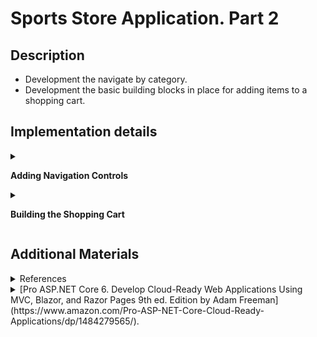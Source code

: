 #  Sports Store Application. Part 2

## Description

- Development the navigate by category. 
- Development the basic building blocks in place for adding items to a shopping cart.

## Implementation details

<details>
<summary>

**Adding Navigation Controls**

</summary>

- Go to the cloned repository of the previous step `Sport Store Application. Part 1`. 

- Switch to the `sports-store-application-2` branch and do a fast-forward merge according to changes from the `main` branch.

```
$ git checkout sports-store-application-2

$ git merge main --ff

```
- Continue your work in Visual Studio or other IDE.

- Builed project, run application and request http://localhost:5000/. All functionalities implemented in the previous step should work.

- Add the `CurrentCategory` property to the `ProductsListViewModel` class.

```
namespace SportsStore.Models.ViewModels
{
    public class ProductsListViewModel
    {
        public IEnumerable<Product> Products { get; set; }

        public PagingInfo PagingInfo { get; set; }

      ➥public string? CurrentCategory { get; set; }
    }
}
```
- Add the `Category` support to the `HomeController` class.

```
➥public ViewResult Index(string? category, int productPage = 1)
              => View(new ProductsListViewModel
              {
                  Products = repository.Products
                ➥.Where(p => category == null || p.Category == category)
                  .OrderBy(p => p.ProductId)
                  .Skip((productPage - 1) * PageSize)
                  .Take(PageSize),
                  PagingInfo = new PagingInfo
                  {
                      CurrentPage = productPage,
                      ItemsPerPage = PageSize,
                      TotalItems = repository.Products.Count(),
                  },
  
                ➥CurrentCategory = category,
              });
```

- Restart ASP.NET Core and select a category using the following URL http://localhost:5000/?category=Soccer. Make sure to use an uppercase `S` in `Soccer`.

![](Images/2.1.png)

- To improve the URLs like `/?category = Soccer`, change the routing configuration in the `Program` file. Create a more useful set of URLs. It is important to add the new routes in the order they are shown below. Than remove `app.MapDefaultControllerRoute()`. 

```
...

app.MapControllerRoute(
    name: "pagination",
    pattern: "Products/Page{productPage:int}",
    defaults: new { Controller = "Home", action = "Index", productPage = 1 });

➥app.MapControllerRoute(
     name: "categoryPage",
     pattern: "Products/{category}/Page{productPage:int}",
     defaults: new { Controller = "Home", action = "Index" });
  
➥app.MapControllerRoute(
    name: "category",
    pattern: "Products/{category}",
    defaults: new { Controller = "Home", action = "Index", productPage = 1 });

➥app.MapControllerRoute(
    name: "default",
    pattern: "/",
    defaults: new { Controller = "Home", action = "Index" });    

SeedData.EnsurePopulated(app: app);

app.Run();
```

| URL | Route Name | Leads to |
| ------ | ------ | ------ |
| / | default | Shows the first page of products from all categories |
| /Products/Page2 | pagination | Shows the specified page (in this case, page 2), showing items from all categories |
| /Products/Soccer | category | Shows the first page of items from a specific category (in this case, the `Soccer` category) |
| /Products/Soccer/Page1 | categoryPage | Shows the specified page (in this case, page 1) of items from the specified category (in this case, `Soccer`) |
| /Products/Chess/Page1 | categoryPage | Shows the specified page (in this case, page 1) of items from the specified category (in this case, `Chess`) |

![](Images/2.2.png)

![](Images/2.3.png)
    
- To start generating more complex URLs, it's necessary to receive additional information from the view without having to add extra properties to the tag helper class. Add `Prefixed Values` in the `PageLinkTagHelper` to receive properties with a common prefix all together in a single collection.

```
[HtmlTargetElement("div", Attributes = "page-model")]
public class PageLinkTagHelper : TagHelper 
{
    . . . 
  ➥[HtmlAttributeName(DictionaryAttributePrefix = "page-url-")]
  ➥public Dictionary<string, object> PageUrlValues { get; set; }  = new Dictionary<string, object>();
    . . .
    public override void Process(TagHelperContext context, TagHelperOutput output)
    {
        if (ViewContext != null && PageModel != null)
        {
            IUrlHelper urlHelper = urlHelperFactory.GetUrlHelper(ViewContext);
            TagBuilder result = new TagBuilder("div");
            for (int i = 1; i <= PageModel.TotalPages; i++)
            {
                TagBuilder tag = new TagBuilder("a");
              ➥PageUrlValues["productPage"] = i;
              ➥tag.Attributes["href"] = urlHelper.Action(PageAction, PageUrlValues);
                if (PageClassesEnabled)
                {
                    tag.AddCssClass(PageClass);
                    tag.AddCssClass(i == PageModel.CurrentPage ? PageClassSelected : PageClassNormal);
                }
                tag.InnerHtml.Append(i.ToString());
                result.InnerHtml.AppendHtml(tag);
            }
            output.Content.AppendHtml(result.InnerHtml);
        }
    }
   . . . 
}
```
- Add a new attribute to the `Index.cshtml` Razor View file in the `SportsStore/Views/Home` folder.

```
@model ProductsListViewModel

@foreach (var p in Model?.Products ?? Enumerable.Empty<Product>())
{
    <partial name="_ProductSummary" model="p" />
}

<div page-model="@Model?.PagingInfo" page-action="Index" page-classes-enabled="true"
     page-class="btn" page-class-normal="btn-outline-dark"
   ➥page-class-selected="btn-primary" page-url-category="@Model?.CurrentCategory!"
     class="btn-group pull-right m-1">
</div>
```

- Restart ASP.NET Core and request http://localhost:5000/Products/Soccer/Page1.

![](Images/2.4.png)

-  Сreate a folder called `Components`, which is the conventional home of View Components, in the `SportsStore` project.

-  Add the `NavigationMenuViewComponent` class to it.

```
using Microsoft.AspNetCore.Mvc;

namespace SportsStore.Components
{
  ➥public class NavigationMenuViewComponent : ViewComponent
    {
        public string Invoke()
        {
            return "Hello from the Navigation View Component";
        }
    }
}
```

- To view the result of the `Invoke` method, open the `_Layout.cshtml` Layout Razor View file and add the tag `<vc:navigation-menu />` as shown below: 

```
<!DOCTYPE html>
<html>
<head>
    <meta name="viewport" content="width=device-width" />
    <title>SportsStore</title>
    <link href="/lib/bootstrap/css/bootstrap.min.css" rel="stylesheet" />
</head>
<body>
    <div class="bg-primary text-white p-2">
        <span class="navbar-brand ml-2">SPORTS STORE</span>
    </div>
    <div class="row m-1 p-1">
        <div id="categories" class="col-3">
          ➥<vc:navigation-menu />
        </div>
        <div class="col-9">
            @RenderBody()
        </div>
    </div>
</body>
</html>
```
    
- Restart ASP.NET Core and request http://localhost:5000.

![](Images/2.5.png)

- Change the `NavigationMenuViewComponent` class by adding categories:

```
using Microsoft.AspNetCore.Mvc;
using SportsStore.Models.Repository;

namespace SportsStore.Components
{
    public class NavigationMenuViewComponent : ViewComponent
    {
      ➥private IStoreRepository repository;

      ➥public NavigationMenuViewComponent(IStoreRepository repository)
        {
            this.repository = repository;
        }

        public IViewComponentResult Invoke()
        {
          ➥return View(repository.Products
               .Select(x => x.Category)
               .Distinct()
               .OrderBy(x => x));
        }
    }
}
```

- Create the `Views/Shared/Components/NavigationMenu` folder in the `SportsStore` project and add to it to the `Default.cshtml` Razor View file.

```
@model IEnumerable<string>

<div class="d-grid gap-2">
    <a class="btn btn-outline-secondary" asp-route="default">
        Home
    </a>
    @foreach (string category in Model ?? Enumerable.Empty<string>())
    {
        <a class="btn btn-outline-secondary"
        asp-route="category" asp-route-category="@category">
            @category
        </a>
    }
</div>
```

- Restart ASP.NET Core and request http://localhost:5000.

![](Images/2.6.png)

- Use the `RouteData` property in the `Invoke` method of `NavigationMenuViewComponent` to access the requested data in order to get the value for the currently selected category. 

```
public class NavigationMenuViewComponent : ViewComponent 
{
        ...
        public IViewComponentResult Invoke() 
        {
          ➥ViewBag.SelectedCategory = RouteData?.Values["category"];
            ...
        }
        ...
    }
}
```

- To highlight the selected categories, change the `Default.cshtml` file.

```
@model IEnumerable<string>

<div class="d-grid gap-2">
    <a class="btn btn-outline-secondary" asp-route="default">
        Home
    </a>
    @foreach (string category in Model ?? Enumerable.Empty<string>())
    {
        <a class="btn @(category == ViewBag.SelectedCategory ? "btn-primary": "btn-outline-secondary")"
           asp-route="category" asp-route-category="@category">
            @category
        </a>
    }
</div>
```
- Restart ASP.NET Core and request http://localhost:5000.

![](Images/2.7.png)

- Update the `Index` action method in the `Home` controller which will allow you to take into account the categories in the pagination (the functionality that breaks the selection result into pages). 

```
public ViewResult Index(string? category, int productPage = 1)
    => View(new ProductsListViewModel
    {
        Products = repository.Products
        .Where(p => category == null || p.Category == category)
        .OrderBy(p => p.ProductId)
        .Skip((productPage - 1) * PageSize)
        .Take(PageSize),
        PagingInfo = new PagingInfo
        {
            CurrentPage = productPage,
            ItemsPerPage = PageSize,
          ➥TotalItems = category == null ? repository.Products.Count() : repository.Products.Where(e => e.Category == category).Count(),
        }
        CurrentCategory = category,
    });
        
```
- Restart ASP.NET Core and request http://localhost:5000.

![](Images/2.8.png)

- Add and view changes and than commit.

```
$ git status
$ git add *.cs *.csproj *.cshtml
$ git diff --staged
$ git commit -m "Add navigation controls."
```

</details>

<details>
<summary>

**Building the Shopping Cart**

</summary>

- Add a new `_CartLayout.cshtml` Layout Razor View file to the `SportsStore/Views/Shared` folder for the`Cart` views.

```
<!DOCTYPE html>
<html>
<head>
    <meta name="viewport" content="width=device-width" />
    <title>SportsStore</title>
    <link href="/lib/bootstrap/css/bootstrap.min.css" rel="stylesheet" />
</head>
<body>
    <div class="bg-primary text-white p-2">
        <span class="navbar-brand ml-2">SPORTS STORE</span>
    </div>
    <div class="m-1 p-1">
        @RenderBody()
    </div>
</body>
</html>
```

- Add the `CartController.cs` class file to the `SportsStore/Controllers` folder.

```
namespace SportsStore.Controllers
{
  ➥public class CartController : Controller
    {
        public IActionResult Index()
        {
            return View();
        }
    }
}
```

- Add the `Index.cshtml` Razor View file to the `SportsStore/Views/Cart` folder.

```
@{
    this.Layout = "_CartLayout";
}

<h4>This is the Cart View</h4>
```

- To improve the routing add new "shoppingCart" route to the routing configuration to the `Program.cs` file.

```
  . . .
  
  app.MapControllerRoute(
      name: "pagination",
      pattern: "Products/Page{productPage:int}",
      defaults: new { Controller = "Home", action = "Index", productPage = 1 });
  
  app.MapControllerRoute(
      name: "categoryPage",
      pattern: "Products/{category}/Page{productPage:int}",
      defaults: new { Controller = "Home", action = "Index" });
  
➥app.MapControllerRoute(
      name: "shoppingCart",
      pattern: "Cart",
      defaults: new { Controller = "Cart", action = "Index" });

  app.MapControllerRoute(
    name: "category",
    pattern: "Products/{category}",
    defaults: new { Controller = "Home", action = "Index", productPage = 1 });
  
  . . .
```

- Restart ASP.NET Core and request http://localhost:5000/Cart.

    ![](Images/2.9.png)

- To create the buttons that will add products to the cart, add the `UrlExtensions.cs` class file (in`Infrastructure` folder) and define the `PathAndQuery` extension method in the `UrlExtensions.cs` class.

```
namespace SportsStore.Infrastructure
{
  ➥public static class UrlExtensions
    {
        public static string PathAndQuery(this HttpRequest request)
            => request.QueryString.HasValue ? $"{request.Path}{request.QueryString}" : request.Path.ToString();
    }
}
```
The extension method generates a URL. The browser will return to this URL after the cart has been updated. If there are `Query Parameters` in the URL, they should be considered as well.  

- Add a `SportsStore.Infrastructure` namespace to the` _ViewImports.cshtml` file in the `SportsStore/Views` folder.

```
  @using SportsStore.Models
  @using SportsStore.Models.ViewModels
➥@using SportsStore.Infrastructure
  @addTagHelper *, Microsoft.AspNetCore.Mvc.TagHelpers
  @addTagHelper *, SportsStore
```
- Add the markup for the buttons into the `_ProductSummary.cshtml` Razor Partial View file in the `SportsStore/Views/Shared` folder.
        
```
@model Product

<div class="card card-outline-primary m-1 p-1">
    <div class="bg-faded p-1">
        <h4>
            @Model?.Name
            <span class="badge rounded-pill bg-primary text-white"
                  style="float:right">
                <small>@Model?.Price.ToString("c")</small>
            </span>
        </h4>
    </div>
  ➥<form id="@Model?.ProductId" asp-controller="Cart" asp-antiforgery="true">
        <input type="hidden" asp-for="ProductId" />
        <input type="hidden" name="returnUrl"
               value="@ViewContext.HttpContext.Request.PathAndQuery()" />
        <span class="card-text p-1">
            @Model?.Description
            <button type="submit"
                    class="btn btn-success btn-sm pull-right" style="float:right">
                Add To Cart
            </button>
        </span>
    </form>
</div>
```

- Use the session state mechanism to store information about a user’s cart. In order to do this, add services and middleware to the `Program.cs` file.

```
  . . .
  
  var builder = WebApplication.CreateBuilder(args);
  
  builder.Services.AddControllersWithViews();
  
  builder.Services.AddDbContext<StoreDbContext>(opts => {
      opts.UseSqlServer(builder.Configuration["ConnectionStrings:SportsStoreConnection"]);
  });

  builder.Services.AddScoped<IStoreRepository, EFStoreRepository>();
  
➥builder.Services.AddDistributedMemoryCache();
➥builder.Services.AddSession();

  var app = builder.Build();
  
  app.UseStaticFiles();

➥app.UseSession();

  . . .
  
  app.Run()
```

- To implement the cart feature, add the `Cart`class and the `CartLine` class (in files in the `Models` folder). 

```
namespace SportsStore.Models
{
  ➥public class Cart
    {
        private List<CartLine> lines = new List<CartLine>();

        public IReadOnlyList<CartLine> Lines { get { return lines; } }

        public void AddItem(Product product, int quantity)
        {
            CartLine? line = lines.
                Where(p => p.Product.ProductId == product.ProductId)
                .FirstOrDefault();

            if (line is null)
            {
                lines.Add(new CartLine
                {
                    Product = product,
                    Quantity = quantity,
                });
            }
            else
            {
                line.Quantity += quantity;
            }
        }

        public void RemoveLine(Product product)
            => lines.RemoveAll(l => l.Product.ProductId == product.ProductId);

        public decimal ComputeTotalValue()
            => lines.Sum(e => e.Product.Price * e.Quantity);

        public void Clear() => lines.Clear();
    }
}

namespace SportsStore.Models
{
  ➥public class CartLine
    {
        public int CartLineId { get; set; }

        public Product Product { get; set; } = new();

        public int Quantity { get; set; }
    }
}
```

The `Cart` class uses the `CartLine` class to represent a product selected by the customer and the quantity a user wants to buy. The `Cart` class includes the methods that add an item to the cart, remove a previously added item from the cart, calculate the total cost of the items in the cart, and reset the cart by removing all the items.

- To store a `Cart` object (the session state feature in ASP.NET Core stores only `int`, `string`, and `byte[]` values) define extension methods to the `ISession` interface that provides access to the session state data to serialize `Cart` objects into JSON and convert them back. Add the interface that provides access to the session state data to serialize `Cart` objects into JSON and convert them back. Add the `SessionExtensions.cs` class file to the `Infrastructure` folder and defined the extension methods. To serialization install the `Newtonsoft.json` package.

```
$ dotnet add package Newtonsoft.Json
```

```
using Newtonsoft.Json;

namespace SportsStore.Infrastructure
{
  ➥public static class SessionExtensions
    {
        public static void SetJson(this ISession session, string key, object value)
        {
            session.SetString(key, JsonConvert.SerializeObject(value));
        }

        public static T? GetJson<T>(this ISession session, string key)
        {
            var sessionData = session.GetString(key);
            return sessionData == null ? default(T) : JsonConvert.DeserializeObject<T>(sessionData);
        }
    }
}
```

- Add the `CartViewModel.cs` class file to the `SportsStore/Models/ViewModels` folder.

```
namespace SportsStore.Models.ViewModels
{
  ➥public class CartViewModel
    {
        public Cart? Cart { get; set; } = new();

        public string ReturnUrl { get; set; } = "/";
    }
}

```

- Change the `CartController` class.

```
using Microsoft.AspNetCore.Mvc;
using SportsStore.Infrastructure;
using SportsStore.Models;
using SportsStore.Models.Repository;
using SportsStore.Models.ViewModels;

namespace SportsStore.Controllers
{
    public class CartController : Controller
    {
      ➥private IStoreRepository repository;

      ➥public CartController(IStoreRepository repository)
        {
            this.repository = repository;
        }

        [HttpGet]
        public IActionResult Index(string returnUrl)
        {
          ➥return View(new CartViewModel
            {
                ReturnUrl = returnUrl ?? "/",
                Cart = HttpContext.Session.GetJson<Cart>("cart") ?? new Cart(),
            });
        }

        [HttpPost]
      ➥public IActionResult Index(long productId, string returnUrl)
        {
            Product? product = repository.Products.FirstOrDefault(p => p.ProductId == productId);

            if (product != null)
            {
                var cart = HttpContext.Session.GetJson<Cart>("cart") ?? new Cart();
                cart.AddItem(product, 1);
                HttpContext.Session.SetJson("cart", cart);
                return View(new CartViewModel { Cart = cart, ReturnUrl = returnUrl });
            }

            return RedirectToAction("Index", "Home");
        }
    }
}

```
- Change the `Index.cshtml` Razor View file in the `SportsStore/Views/Cart` folder.

```
➥@model CartViewModel
  
  @{
      this.Layout = "_CartLayout";
  }
  
➥<h2>Your cart</h2>
  <table class="table table-bordered table-striped">
    <thead>
        <tr>
            <th>Quantity</th>
            <th>Item</th>
            <th class="text-right">Price</th>
            <th class="text-right">Subtotal</th>
        </tr>
    </thead>
    <tbody>
        @foreach (var line in Model?.Cart?.Lines ?? Enumerable.Empty<CartLine>())
        {
            <tr>
                <td class="text-center">@line.Quantity</td>
                <td class="text-left">@line.Product.Name</td>
                <td class="text-right">@line.Product.Price.ToString("c")</td>
                <td class="text-right">
                    @((line.Quantity * line.Product.Price).ToString("c"))
                </td>
            </tr>
        }
    </tbody>
    <tfoot>
        <tr>
            <td colspan="3" class="text-right">Total:</td>
            <td class="text-right">
                @Model?.Cart?.ComputeTotalValue().ToString("c")
            </td>
        </tr>
    </tfoot>
  </table>
  <div class="text-center">
      <a class="btn btn-primary" href="@Model?.ReturnUrl">Continue shopping</a>
  </div>

```
- Restart ASP.NET Core and request http://localhost:5000. As a result, the basic functions of the shopping cart should be in place. First, products are listed along with the button that adds them to the cart. You can see that by restarting ASP.NET Core and requesting http://localhost:5000.  

![](Images/2.10.png)

Then, when the user clicks the `Add To Cart` button, the selected product is added to their cart and the summary of the cart is displayed, as shown below
    
![](Images/2.11.png)

![](Images/2.12.png)

Clicking the `Continue Shopping button` returns the user to the product page they came from.

![](Images/2.13.png)

- Add and view changes and than commit.

```
$ git status
$ git add *.cs *.csproj *.cshtml
$ git diff --staged
$ git commit -m "Add shopping cart functionality."
```

- Push the local branch to the remote branch.

```
$ git push --set-upstream origin sports-store-application-2

```
- Switch to the `main` branch and do a merge according to changes from the `sports-store-application-2` branch.

```
$ git checkout main

$ git merge sports-store-application-2
```
- Push the changes from the local `main` branch to the remote branch.

```
$ git push

```
- Go to the `Sports Store Application. Step 3`. (branch `sports-store-application-3`).

</details>

## Additional Materials

<details><summary>References
</summary> 

1. [Minimal APIs overview](https://docs.microsoft.com/en-us/aspnet/core/fundamentals/minimal-apis?view=aspnetcore-6.0)
1. [Get started with ASP.NET Core MVC](https://docs.microsoft.com/en-us/aspnet/core/tutorials/first-mvc-app/start-mvc?view=aspnetcore-6.0&tabs=visual-studio)
1. [Controllers](https://jakeydocs.readthedocs.io/en/latest/mvc/controllers/index.html)
1. [Views](https://jakeydocs.readthedocs.io/en/latest/mvc/views/index.html)
1. [Models](https://jakeydocs.readthedocs.io/en/latest/mvc/models/index.html)
1. [ASP.NET Core MVC with EF Core - tutorial series](https://docs.microsoft.com/en-us/aspnet/core/data/ef-mvc/?view=aspnetcore-6.0)
1. [Persist and retrieve relational data with Entity Framework Core](https://docs.microsoft.com/en-us/learn/modules/persist-data-ef-core/?view=aspnetcore-6.0)

</details>

<details><summary>[Pro ASP.NET Core 6. Develop Cloud-Ready Web Applications Using MVC, Blazor, and Razor Pages 9th ed. Edition by Adam Freeman](https://www.amazon.com/Pro-ASP-NET-Core-Cloud-Ready-Applications/dp/1484279565/). 
</summary> 

1. Part Ⅰ. Chapeter 8. SportsStore: Navigation and Cart.
1. Part Ⅱ. Chapeter 13. Using URL Routing.
1. Part Ⅱ. Chapeter 16. Using the Platform Features, Part 2.
1. Part Ⅲ. Chapeter 18. Creating the Example Project.
1. Part Ⅲ. Chapeter 21. Using Controllers with Views. Part 1.
1. Part Ⅲ. Chapeter 22. Using Controllers with Views. Part 2.
1. Part Ⅲ. Chapeter 23. Using Razor Pages.
1. Part Ⅲ. Chapeter 24. Using View Components.
1. Part Ⅲ. Chapeter 25. Using Tag Helpers.

</details>
